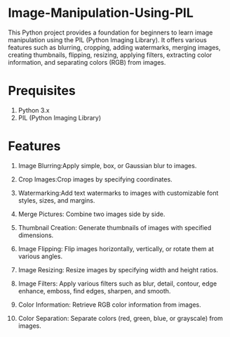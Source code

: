 # Image-Manipulation-Using-PIL
This Python project provides a foundation for beginners to learn image manipulation using the PIL (Python Imaging Library).
It offers various features such as blurring, cropping, adding watermarks, merging images, creating thumbnails, flipping, resizing, applying filters, extracting color information,
and separating colors (RGB) from images.

# Prequisites
1. Python 3.x
2. PIL (Python Imaging Library)

# Features
1. Image Blurring:Apply simple, box, or Gaussian blur to images.

2. Crop Images:Crop images by specifying coordinates.

3. Watermarking:Add text watermarks to images with customizable font styles, sizes, and margins.

4. Merge Pictures: Combine two images side by side.

5. Thumbnail Creation:  Generate thumbnails of images with specified dimensions.

6. Image Flipping:
  Flip images horizontally, vertically, or rotate them at various angles.

7. Image Resizing: 
  Resize images by specifying width and height ratios.

8. Image Filters: 
  Apply various filters such as blur, detail, contour, edge enhance, emboss, find edges, sharpen, and smooth.

9. Color Information: 
  Retrieve RGB color information from images.

10. Color Separation: 
  Separate colors (red, green, blue, or grayscale) from images.



